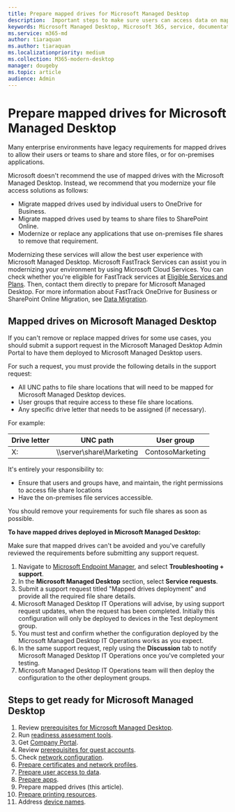 ```yaml
---
title: Prepare mapped drives for Microsoft Managed Desktop 
description:  Important steps to make sure users can access data on mapped drives
keywords: Microsoft Managed Desktop, Microsoft 365, service, documentation
ms.service: m365-md
author: tiaraquan
ms.author: tiaraquan
ms.localizationpriority: medium
ms.collection: M365-modern-desktop
manager: dougeby
ms.topic: article
audience: Admin
---
```


# Prepare mapped drives for Microsoft Managed Desktop

Many enterprise environments have legacy requirements for mapped drives to allow their users or teams to share and store files, or for on-premises applications.

Microsoft doesn't recommend the use of mapped drives with the Microsoft Managed Desktop. Instead, we recommend that you modernize your file access solutions as follows:
  
- Migrate mapped drives used by individual users to OneDrive for Business.
- Migrate mapped drives used by teams to share files to SharePoint Online.
- Modernize or replace any applications that use on-premises file shares to remove that requirement.
  
Modernizing these services will allow the best user experience with Microsoft Managed Desktop. Microsoft FastTrack Services can assist you in modernizing your environment by using Microsoft Cloud Services. You can check whether you're eligible for FastTrack services at [Eligible Services and Plans](/fasttrack/m365-eligible-services-and-plans). Then, contact them directly to prepare for Microsoft Managed Desktop. For more information about FastTrack OneDrive for Business or SharePoint Online Migration, see [Data Migration](/fasttrack/o365-data-migration).

## Mapped drives on Microsoft Managed Desktop

If you can't remove or replace mapped drives for some use cases, you should submit a support request in the Microsoft Managed Desktop Admin Portal to have them deployed to Microsoft Managed Desktop users.

For such a request, you must provide the following details in the support request:

- All UNC paths to file share locations that will need to be mapped for Microsoft Managed Desktop devices.
- User groups that require access to these file share locations.
- Any specific drive letter that needs to be assigned (if necessary).

For example:

| Drive letter | UNC path | User group |
|--------------|----------|------------|
| X:  | \\\server\share\Marketing | ContosoMarketing |

It's entirely your responsibility to:

- Ensure that users and groups have, and maintain, the right permissions to access file share locations
- Have the on-premises file services accessible.

You should remove your requirements for such file shares as soon as possible.

**To have mapped drives deployed in Microsoft Managed Desktop:**

Make sure that mapped drives can't be avoided and you've carefully reviewed the requirements before submitting any support request.

1. Navigate to [Microsoft Endpoint Manager](https://endpoint.microsoft.com/), and select **Troubleshooting + support**.
1. In the **Microsoft Managed Desktop** section, select **Service requests**.
1. Submit a support request titled "Mapped drives deployment" and provide all the required file share details.  
1. Microsoft Managed Desktop IT Operations will advise, by using support request updates, when the request has been completed. Initially this configuration will only be deployed to devices in the Test deployment group.  
1. You must test and confirm whether the configuration deployed by the Microsoft Managed Desktop IT Operations works as you expect.
1. In the same support request, reply using the **Discussion** tab to notify Microsoft Managed Desktop IT Operations once you've completed your testing.  
1. Microsoft Managed Desktop IT Operations team will then deploy the configuration to the other deployment groups.

## Steps to get ready for Microsoft Managed Desktop

1. Review [prerequisites for Microsoft Managed Desktop](prerequisites.md).
1. Run [readiness assessment tools](readiness-assessment-tool.md).
1. Get [Company Portal](../get-started/company-portal.md).
1. Review [prerequisites for guest accounts](guest-accounts.md).
1. Check [network configuration](network.md).
1. [Prepare certificates and network profiles](certs-wifi-lan.md).
1. [Prepare user access to data](authentication.md).
1. [Prepare apps](apps.md).
1. Prepare mapped drives (this article).
1. [Prepare printing resources](printing.md).
1. Address [device names](address-device-names.md).
